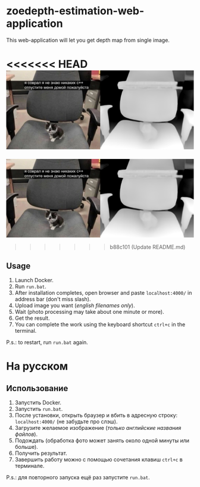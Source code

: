 # zoedepth-estimation-web-application
This web-application will let you get depth map from single image.

<<<<<<< HEAD
![alt text](https://github.com/Corvuvr/zoedepth-estimation-web-application/blob/dev/src/uploads/hat.png?raw=true)
=======
![alt text](https://github.com/Corvuvr/zoedepth-estimation-web-application/blob/main/src/uploads/hat.png?raw=true)
>>>>>>> b88c101 (Update README.md)
## Usage
1. Launch Docker.
2. Run `run.bat`.
3. After installation completes, open browser and paste `localhost:4000/` in address bar (don't miss slash).
4. Upload image you want (_english filenames only_).
5. Wait (photo processing may take about one minute or more).
6. Get the result.
7. You can complete the work using the keyboard shortcut `ctrl+c` in the terminal.

P.s.: to restart, run `run.bat` again.

# На русском
## Использование 
1. Запустить Docker.
2. Запустить `run.bat`.
3. После установки, открыть браузер и вбить в адресную строку: `localhost:4000/` (не забудьте про слэш).
4. Загрузите желаемое изображение (_только английские названия файлов_).
5. Подождать (обработка фото может занять около одной минуты или больше).
6. Получить результат.
7. Завершить работу можно с помощью сочетания клавиш `ctrl+c` в терминале.

P.s.: для повторного запуска ещё раз запустите `run.bat`.
